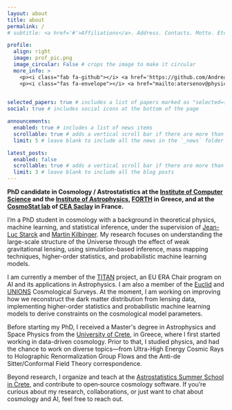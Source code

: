```yaml
---
layout: about
title: about
permalink: /
# subtitle: <a href='#'>Affiliations</a>. Address. Contacts. Motto. Etc.

profile:
  align: right
  image: prof_pic.png
  image_circular: False # crops the image to make it circular
  more_info: >
    <p><i class="fab fa-github"></i> <a href='https://github.com/AndreasTersenov'>@AndreasTersenov</a></p>
    <p><i class="fas fa-envelope"></i> <a href="mailto:atersenov@physics.uoc.gr">atersenov@physics.uoc.gr</a></p>
    

selected_papers: true # includes a list of papers marked as "selected={true}"
social: true # includes social icons at the bottom of the page

announcements:
  enabled: true # includes a list of news items
  scrollable: true # adds a vertical scroll bar if there are more than 3 news items
  limit: 5 # leave blank to include all the news in the `_news` folder

latest_posts:
  enabled: false
  scrollable: true # adds a vertical scroll bar if there are more than 3 new posts items
  limit: 3 # leave blank to include all the blog posts
---
```

**PhD candidate in Cosmology / Astrostatistics at the [Institute of Computer Science](https://www.ics.forth.gr) and the [Institute of Astrophysics](https://www.ia.forth.gr), [FORTH](https://www.forth.gr/en/) in Greece, and at the [CosmoStat lab](https://www.cosmostat.org/) of [CEA Saclay](https://www.cea.fr/english) in France.**

I’m a PhD student in cosmology with a background in theoretical physics, machine learning, and statistical inference, under the supervision of [Jean-Luc Starck](https://jstarck.cosmostat.org) and [Martin Kilbinger](https://www.cosmostat.org/people/kilbinger).
My research focuses on understanding the large-scale structure of the Universe through the effect of weak gravitational lensing, using simulation-based inference, mass mapping techniques, higher-order statistics, and probabilistic machine learning models.

I am currently a member of the [TITAN](https://spl.ics.forth.gr/titan/) project, an EU ERA Chair program on AI and its applications in Astrophysics. I am also a member of the [Euclid](https://www.esa.int/Science_Exploration/Space_Science/Euclid) and [UNIONS](https://www.skysurvey.cc/aboutus/) Cosmological Surveys. At the moment, I am working  on improving how we reconstruct the dark matter distribution from lensing data, implementing higher-order statistics and probabilistic machine learning models to derive constraints on the cosmological model parameters.

Before starting my PhD, I received a Master's degree in Astrophysics and Space Physics from the [University of Crete](https://www.physics.uoc.gr/en), in Greece, where I first started working in data-driven cosmology. Prior to that, I studied physics, and had the chance to work on diverse topics—from Ultra-High Energy Cosmic Rays to Holographic Renormalization Group Flows and the Anti-de Sitter/Conformal Field Theory correspondence.

Beyond research, I organize and teach at the [Astrostatistics Summer School in Crete](https://astro.physics.uoc.gr/Conferences/Astrostatistics_School_Crete_2025/), and contribute to open‑source cosmology software.
If you’re curious about my research, collaborations, or just want to chat about cosmology and AI, feel free to reach out.
